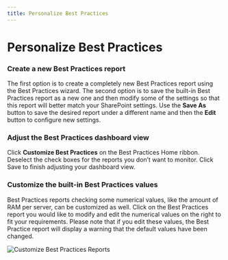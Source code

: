 ```yaml
---
title: Personalize Best Practices
---
```

# Personalize Best Practices


### Create a new Best Practices report

The first option is to create a completely new Best Practices report using the Best Practices wizard.
The second option is to save the built-in Best Practices report as a new one and then modify some of the settings so that this report will better match your SharePoint settings. Use the __Save As__ button to save the desired report under a different name and then the __Edit__ button to configure new settings.

### Adjust the Best Practices dashboard view
Click __Customize Best Practices__ on the Best Practices Home ribbon. Deselect the check boxes for the reports you don’t want to monitor. Click Save to finish adjusting your dashboard view.

### Customize the built-in Best Practices values
Best Practices reports checking some numerical values, like the amount of RAM per server, can be customized as well. Click on the Best Practices report you would like to modify and edit the numerical values on the right to fit your requirements. Please note that if you edit these values, the Best Practice report will display a warning that the default values have been changed.

![Customize Best Practices Reports](#img/customize-best-practices.png)